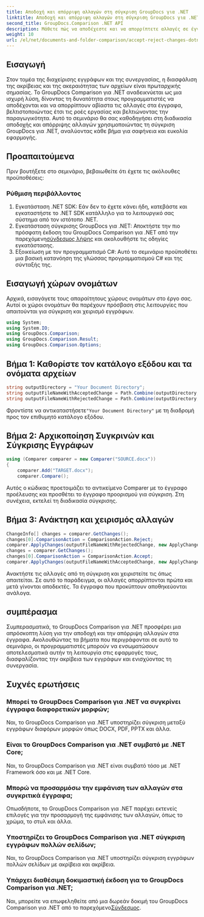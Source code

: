 ```yaml
---
title: Αποδοχή και απόρριψη αλλαγών στη σύγκριση GroupDocs για .NET
linktitle: Αποδοχή και απόρριψη αλλαγών στη σύγκριση GroupDocs για .NET
second_title: GroupDocs.Comparison .NET API
description: Μάθετε πώς να αποδέχεστε και να απορρίπτετε αλλαγές σε έγγραφα χρησιμοποιώντας τη σύγκριση GroupDocs για .NET. Βελτιώστε τις ροές εργασίας του εγγράφου σας χωρίς κόπο.
weight: 10
url: /el/net/documents-and-folder-comparison/accept-reject-changes-dotnet/
---
```

## Εισαγωγή
Στον τομέα της διαχείρισης εγγράφων και της συνεργασίας, η διασφάλιση της ακρίβειας και της ακεραιότητας των αρχείων είναι πρωταρχικής σημασίας. Το GroupDocs Comparison για .NET αναδεικνύεται ως μια ισχυρή λύση, δίνοντας τη δυνατότητα στους προγραμματιστές να αποδέχονται και να απορρίπτουν αβίαστα τις αλλαγές στα έγγραφα, βελτιστοποιώντας έτσι τις ροές εργασίας και βελτιώνοντας την παραγωγικότητα. Αυτό το σεμινάριο θα σας καθοδηγήσει στη διαδικασία αποδοχής και απόρριψης αλλαγών χρησιμοποιώντας τη σύγκριση GroupDocs για .NET, αναλύοντας κάθε βήμα για σαφήνεια και ευκολία εφαρμογής.
## Προαπαιτούμενα
Πριν βουτήξετε στο σεμινάριο, βεβαιωθείτε ότι έχετε τις ακόλουθες προϋποθέσεις:
### Ρύθμιση περιβάλλοντος
1. Εγκατάσταση .NET SDK: Εάν δεν το έχετε κάνει ήδη, κατεβάστε και εγκαταστήστε το .NET SDK κατάλληλο για το λειτουργικό σας σύστημα από τον ιστότοπο .NET.
2.  Εγκατάσταση σύγκρισης GroupDocs για .NET: Αποκτήστε την πιο πρόσφατη έκδοση του GroupDocs Comparison για .NET από την παρεχόμενη[σύνδεσμος λήψης](https://releases.groupdocs.com/comparison/net/) και ακολουθήστε τις οδηγίες εγκατάστασης.
3. Εξοικείωση με τον προγραμματισμό C#: Αυτό το σεμινάριο προϋποθέτει μια βασική κατανόηση της γλώσσας προγραμματισμού C# και της σύνταξής της.

## Εισαγωγή χώρων ονομάτων
Αρχικά, εισαγάγετε τους απαραίτητους χώρους ονομάτων στο έργο σας. Αυτοί οι χώροι ονομάτων θα παρέχουν πρόσβαση στις λειτουργίες που απαιτούνται για σύγκριση και χειρισμό εγγράφων.

```csharp
using System;
using System.IO;
using GroupDocs.Comparison;
using GroupDocs.Comparison.Result;
using GroupDocs.Comparison.Options;
```
## Βήμα 1: Καθορίστε τον κατάλογο εξόδου και τα ονόματα αρχείων
```csharp
string outputDirectory = "Your Document Directory";
string outputFileNameWithAcceptedChange = Path.Combine(outputDirectory, "RESULT_WITH_ACCEPTED_CHANGE.docx");
string outputFileNameWithRejectedChange = Path.Combine(outputDirectory, "RESULT_WITH_REJECTED_CHANGE.docx");
```
 Φροντίστε να αντικαταστήσετε`"Your Document Directory"` με τη διαδρομή προς τον επιθυμητό κατάλογο εξόδου.
## Βήμα 2: Αρχικοποίηση Συγκρινών και Σύγκρισης Εγγράφων
```csharp
using (Comparer comparer = new Comparer("SOURCE.docx"))
{
    comparer.Add("TARGET.docx");
    comparer.Compare();
```
Αυτός ο κώδικας προετοιμάζει το αντικείμενο Comparer με το έγγραφο προέλευσης και προσθέτει το έγγραφο προορισμού για σύγκριση. Στη συνέχεια, εκτελεί τη διαδικασία σύγκρισης.
## Βήμα 3: Ανάκτηση και χειρισμός αλλαγών
```csharp
ChangeInfo[] changes = comparer.GetChanges();
changes[0].ComparisonAction = ComparisonAction.Reject;
comparer.ApplyChanges(outputFileNameWithRejectedChange, new ApplyChangeOptions { Changes = changes, SaveOriginalState = true });
changes = comparer.GetChanges();
changes[0].ComparisonAction = ComparisonAction.Accept;
comparer.ApplyChanges(outputFileNameWithAcceptedChange, new ApplyChangeOptions { Changes = changes });
```
Ανακτήστε τις αλλαγές από τη σύγκριση και χειριστείτε τις όπως απαιτείται. Σε αυτό το παράδειγμα, οι αλλαγές απορρίπτονται πρώτα και μετά γίνονται αποδεκτές. Τα έγγραφα που προκύπτουν αποθηκεύονται ανάλογα.

## συμπέρασμα
Συμπερασματικά, το GroupDocs Comparison για .NET προσφέρει μια απρόσκοπτη λύση για την αποδοχή και την απόρριψη αλλαγών στα έγγραφα. Ακολουθώντας τα βήματα που περιγράφονται σε αυτό το σεμινάριο, οι προγραμματιστές μπορούν να ενσωματώσουν αποτελεσματικά αυτήν τη λειτουργία στις εφαρμογές τους, διασφαλίζοντας την ακρίβεια των εγγράφων και ενισχύοντας τη συνεργασία.
## Συχνές ερωτήσεις
### Μπορεί το GroupDocs Comparison για .NET να συγκρίνει έγγραφα διαφορετικών μορφών;
Ναι, το GroupDocs Comparison για .NET υποστηρίζει σύγκριση μεταξύ εγγράφων διαφόρων μορφών όπως DOCX, PDF, PPTX και άλλα.
### Είναι το GroupDocs Comparison για .NET συμβατό με .NET Core;
Ναι, το GroupDocs Comparison για .NET είναι συμβατό τόσο με .NET Framework όσο και με .NET Core.
### Μπορώ να προσαρμόσω την εμφάνιση των αλλαγών στα συγκριτικά έγγραφα;
Οπωσδήποτε, το GroupDocs Comparison για .NET παρέχει εκτενείς επιλογές για την προσαρμογή της εμφάνισης των αλλαγών, όπως το χρώμα, το στυλ και άλλα.
### Υποστηρίζει το GroupDocs Comparison για .NET σύγκριση εγγράφων πολλών σελίδων;
Ναι, το GroupDocs Comparison για .NET υποστηρίζει σύγκριση εγγράφων πολλών σελίδων με ακρίβεια και ακρίβεια.
### Υπάρχει διαθέσιμη δοκιμαστική έκδοση για το GroupDocs Comparison για .NET;
 Ναι, μπορείτε να επωφεληθείτε από μια δωρεάν δοκιμή του GroupDocs Comparison για .NET από το παρεχόμενο[Σύνδεσμος](https://releases.groupdocs.com/).